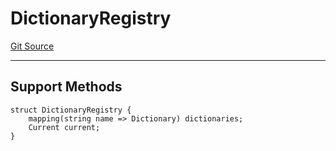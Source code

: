 # DictionaryRegistry
[Git Source](https://github.com/metacontract/mc/blob/20954f1387efa0bc72b42d3e78a22f9f845eebbd/src/devkit/registry/DictionaryRegistry.sol)

---------------------
Support Methods
-----------------------


```solidity
struct DictionaryRegistry {
    mapping(string name => Dictionary) dictionaries;
    Current current;
}
```


